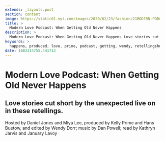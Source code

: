 ```yaml
--- 
extends: _layouts.post 
section: content 
image: https://static01.nyt.com/images/2020/02/23/fashion/21MODERN-PODCAST-image/23MODERN-FIREFIGHTER-facebookJumbo.jpg 
title: > 
  Modern Love Podcast: When Getting Old Never Happens 
description: > 
  Modern Love Podcast: When Getting Old Never Happens Love stories cut short by the unexpected live on in these retellings.Hosted by Daniel Jones and Miya Lee, produced by Kelly Prime and Hans Buetow, and edited by Wendy Dorr; music by Dan Powell; read by Kathryn Jarvis and January Lavoy 
keywords: > 
  happens, produced, love, prime, podcast, getting, wendy, retellingshosted, short, read, unexpected, powell, modern, old 
date: 1603314755.441713 
--- 
```

<div><p><h1 class="css-15oz550 edye5kn2">Modern Love Podcast: When Getting Old Never Happens</h1><h2 class="css-syyj5g edye5kn3">Love stories cut short by the unexpected live on in these retellings.</h2></p><p class="css-xpptmx edye5kn4">Hosted by Daniel Jones and Miya Lee, produced by Kelly Prime and Hans Buetow, and edited by Wendy Dorr; music by Dan Powell; read by Kathryn Jarvis and January Lavoy</p></div>